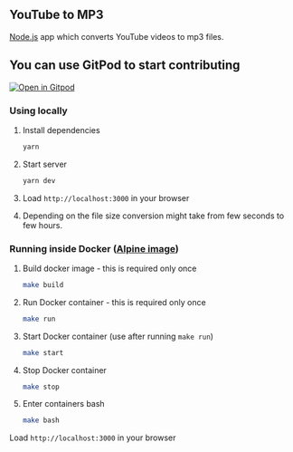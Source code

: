## YouTube to MP3
[Node.js](https://nodejs.org/) app which converts YouTube videos to mp3 files.

## You can use GitPod to start contributing
[![Open in Gitpod](https://gitpod.io/button/open-in-gitpod.svg)](https://gitpod.io/#https://github.com/xx745/youtube-to-mp3)

### Using locally
1. Install dependencies
    ```bash
    yarn
    ```
3. Start server
    ```bash
    yarn dev
    ```
2. Load `http://localhost:3000` in your browser

3. Depending on the file size conversion might take from few seconds to few hours.

### Running inside Docker ([Alpine image](https://hub.docker.com/_/alpine))
1. Build docker image - this is required only once
    ```bash
    make build
    ```
2. Run Docker container - this is required only once
    ```bash
    make run
    ```
4. Start Docker container (use after running `make run`)
    ```bash
    make start
    ```
4. Stop Docker container
    ```bash
    make stop
    ```
4. Enter containers bash
    ```bash
    make bash
    ```

Load `http://localhost:3000` in your browser
